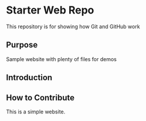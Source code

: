 # Starter Web Repo

This repository is for showing how Git and GitHub work

## Purpose

Sample website with plenty of files for demos

## Introduction

## How to Contribute

This is a simple website.
